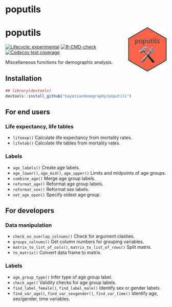 
<!-- README.md is generated from README.Rmd. Please edit that file -->

# poputils

# poputils <img src="man/figures/logo.png" align="right" height="139" alt="" />

<!-- badges: start -->

[![Lifecycle:
experimental](https://img.shields.io/badge/lifecycle-experimental-orange.svg)](https://lifecycle.r-lib.org/articles/stages.html#experimental)
[![R-CMD-check](https://github.com/bayesiandemography/poputils/actions/workflows/R-CMD-check.yaml/badge.svg)](https://github.com/bayesiandemography/poputils/actions/workflows/R-CMD-check.yaml)
[![Codecov test
coverage](https://codecov.io/gh/bayesiandemography/poputils/branch/main/graph/badge.svg)](https://app.codecov.io/gh/bayesiandemography/poputils?branch=main)
<!-- badges: end -->

Miscellaneous functions for demographic analysis.

## Installation

``` r
## library(devtools)
devtools::install_github("bayesiandemography/poputils")
```

## For end users

### Life expectancy, life tables

- `lifeexp()` Calculate life expectancy from mortality rates.
- `lifetab()` Calculate life tables from mortality rates.

### Labels

- `age_labels()` Create age labels.
- `age_lower()`, `age_mid()`, `age_upper()` Limits and midpoints of age
  groups.
- `combine_age()` Merge age group labels.
- `reformat_age()` Reformat age group labels.
- `reformat_sex()` Reformat sex labels.
- `set_age_open()` Specify oldest age group.

## For developers

### Data manipulation

- `check_no_overlap_colnums()` Check for argument clashes.
- `groups_colnums()` Get column numbers for grouping variables.
- `matrix_to_list_of_cols()`, `matrix_to_list_of_rows()` Split matrix.
- `to_matrix()` Convert data frame to matrix.

### Labels

- `age_group_type()` Infer type of age group label.
- `check_age()` Validity checks for age group labels.
- `find_label_female()`, `find_label_male()` Identify sex or gender
  labels.
- `find_var_age()`, `find_var_sexgender()`, `find_var_time()` Identify
  age, sex/gender, time variables.
